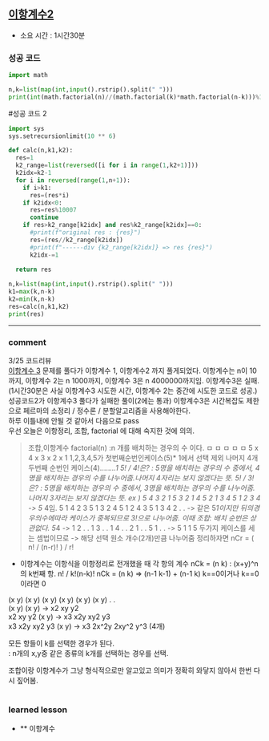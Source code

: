 
## [이항계수2](https://www.acmicpc.net/problem/11051)
* 소요 시간 :  1시간30분

### 성공 코드
```python
import math

n,k=list(map(int,input().rstrip().split(" ")))
print(int(math.factorial(n)//(math.factorial(k)*math.factorial(n-k)))%10007)
```

#성공 코드 2
```python
import sys
sys.setrecursionlimit(10 ** 6)

def calc(n,k1,k2):
  res=1
  k2_range=list(reversed([i for i in range(1,k2+1)]))
  k2idx=k2-1
  for i in reversed(range(1,n+1)):
    if i>k1:
      res=(res*i)
    if k2idx<0:
      res=res%10007
      continue
    if res>k2_range[k2idx] and res%k2_range[k2idx]==0:
      #print(f"original res : {res}")
      res=(res//k2_range[k2idx])
      #print(f"------div {k2_range[k2idx]} => res {res}")
      k2idx-=1

  return res
  
n,k=list(map(int,input().rstrip().split(" ")))
k1=max(k,n-k)
k2=min(k,n-k)
res=calc(n,k1,k2)
print(res)

```

----------------------------------------------------------------------------
### comment 
3/25 코드리뷰  
 [이항계수 3](https://www.acmicpc.net/problem/11401) 문제를 풀다가 이항계수 1, 이항계수2 까지 풀게되었다.
 이항계수는 n이 10까지, 이항계수 2는 n 1000까지, 이항계수 3은 n 4000000까지임.
 이항계수3은 실패. (1시간30분은 사실 이항계수3 시도한 시간, 이항계수 2는 중간에 시도한 코드로 성공.)
 성공코드2가 이항계수3 풀다가 실패한 풀이(2에는 통과)
 이항계수3은 시간복잡도 제한으로 페르마의 소정리 / 정수론 / 분할알고리즘을 사용해야한다.   
 하루 이틀내에 안될 것 같아서 다음으로 pass   
 우선 오늘은 이항정리, 조합, factorial 에 대해 숙지한 것에 의의.  
>조합,이항계수
>factorial(n) :n 개를 배치하는 경우의 수 이다.
>ㅁ ㅁ ㅁ ㅁ ㅁ
>5 x 4 x 3 x 2 x 1
>1,2,3,4,5가 첫번째순번인케이스(5)* 1에서 선택 제외 나머지 4개 두번째 순번인 케이스(4).....*...1
>5! / 4!은? : 5명을 배치하는 경우의 수 중에서, 4명을 배치하는 경우의 수를 나누어줌.나머지 4자리는 보지 않겠다는 뜻.
>5! / 3!은? : 5명을 배치하는 경우의 수 중에서, 3명을 배치하는 경우의 수를 나누어줌. 나머지 3자리는 보지 않겠다는 뜻.
>                ex ) 5 4 3 2 1
>                     5 3 2 1 4
>                     5 2 1 3 4
>                     5 1 2 3 4
>                                 -> 5* 4임. 
>                     5 1 4 2 3
>                     5 1 3 2 4
>                     5 1 2 4 3
>                     5 1 3 4 2 . . -> 같은 5*1이지만 뒤의경우의수에따라 케이스가 중복되므로 3!으로 나누어줌.
>이때 조합: 배치 순번은 상관없다.
>                     5*4 -> 1 2 . .
>                            1 3 . .
>                            1 4 . .
>                            2 1 . .
>                            5 1 . . -> 5 1 1 5 두가지 케이스를 세는 셈법이므로
>                                        -> 해당 선택 원소 개수(2개)만큼 나누어줌
정리하자면 nCr = ( n! / (n-r)! ) / r! 

* 이항계수는 이항식을 이항정리로 전개했을 때 각 항의 계수
 nCk = (n k) : (x+y)^n의 k번째 항.
 n! / k!(n-k)!
 nCk = (n k) => (n-1 k-1) + (n-1 k) 
         k==0이거나 k==0이라면 0

(x y) (x y) (x y) (x y) (x y) (x y) . .   
(x y) (x y) -> x2 xy y2   
x2 xy y2 (x y) -> x3 x2y xy2 y3  
x3 x2y xy2 y3 (x y) -> x3 2x^2y 2xy^2 y^3 (4개)    
   
모든 항들이 k를 선택한 경우가 된다.  
: n개의 x,y중 같은 종류의 k개를 선택하는 경우를 선택.    


조합이랑 이항계수가 그냥 형식적으로만 알고있고 의미가 정확히 와닿지 않아서 한번 다시 짚어봄.   

#
#
 ### learned lesson
 
* ** 이항계수
#
#
 
 
 
 


